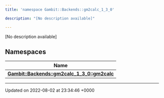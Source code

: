 ```yaml
---
title: 'namespace Gambit::Backends::gm2calc_1_3_0'

description: "[No description available]"

---
```







[No description available]

## Namespaces

| Name           |
| -------------- |
| **[Gambit::Backends::gm2calc_1_3_0::gm2calc](/documentation/code/gambit_sphinx/namespaces/namespacegambit_1_1backends_1_1gm2calc__1__3__0_1_1gm2calc/)**  |






-------------------------------

Updated on 2022-08-02 at 23:34:46 +0000